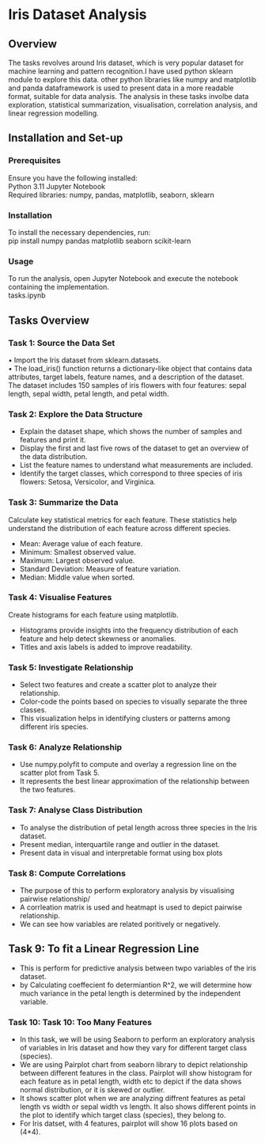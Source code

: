 # Iris Dataset Analysis

## Overview
The tasks revolves around Iris dataset, which is very popular dataset for machine learning and pattern recognition.I have used python sklearn module to explore this data. other python libraries like numpy and matplotlib and panda dataframework is used to present data in a more readable format, suitable for data analysis. The analysis in these tasks involbe data exploration, statistical summarization, visualisation, correlation analysis, and linear regression modelling.


## Installation and Set-up 

### Prerequisites
Ensure you have the following installed:  
Python 3.11
Jupyter Notebook  
Required libraries: numpy, pandas, matplotlib, seaborn, sklearn  

### Installation
To install the necessary dependencies, run:  
pip install numpy pandas matplotlib seaborn scikit-learn  

### Usage
To run the analysis, open Jupyter Notebook and execute the notebook containing the implementation.  
tasks.ipynb  

## Tasks Overview

### Task 1: Source the Data Set
 •	Import the Iris dataset from sklearn.datasets.  
 •	The load_iris() function returns a dictionary-like object that contains data attributes, target labels, feature names, and a 
    description of the dataset. The dataset includes 150 samples of iris flowers with four features: sepal length, sepal width, petal length, and petal width.  

### Task 2: Explore the Data Structure
- Explain the dataset shape, which shows the number of samples and features and print it.
- Display the first and last five rows of the dataset to get an overview of the data distribution.  
- List the feature names to understand what measurements are included.  
- Identify the target classes, which correspond to three species of iris flowers: Setosa, Versicolor, and Virginica.  

### Task 3: Summarize the Data
Calculate key statistical metrics for each feature. These statistics help understand the distribution of each feature across different species.
- Mean: Average value of each feature.  
- Minimum: Smallest observed value.  
- Maximum: Largest observed value.  
- Standard Deviation: Measure of feature variation.  
- Median: Middle value when sorted.  

### Task 4: Visualise Features
Create histograms for each feature using matplotlib.  
- Histograms provide insights into the frequency distribution of each feature and help detect skewness or anomalies.  
- Titles and axis labels is added to improve readability.  

### Task 5: Investigate Relationship
- Select two features and create a scatter plot to analyze their relationship.
- Color-code the points based on species to visually separate the three classes.
- This visualization helps in identifying clusters or patterns among different iris species.

### Task 6: Analyze Relationship
- Use numpy.polyfit to compute and overlay a regression line on the scatter plot from Task 5.
- It represents the best linear approximation of the relationship between the two features.

### Task 7: Analyse Class Distribution  
 - To analyse the distribution of petal length across three species in the Iris dataset.  
 - Present median, interquartile range and outlier in the dataset.  
 - Present data in visual and interpretable format using box plots  

 ### Task 8: Compute Correlations
 - The purpose of this to perform exploratory analysis by visualising pairwise relationship/  
 - A corrleation matrix is used and heatmapt is used to depict pairwise relationship.  
 - We can see how variables are related poritively or negatively.  


## Task 9: To fit a Linear Regression Line
- This is perform for predictive analysis between twpo variables of the iris dataset.  
- by Calculating coeffecient fo determiantion R^2, we will determine how much variance in the petal length is determined by the independent variable.  

### Task 10: Task 10: Too Many Features
- In this task, we will be using Seaborn to perform an exploratory analysis of variables in Iris dataset and how they vary for 
  different target class (species).  
- We are using Pairplot chart from seaborn library to depict relationship between different features in the class. Pairplot will 
  show histogram for each feature as in petal length, width etc to depict if the data shows normal distribution, or it is skewed or outlier.  
- It shows scatter plot when we are analyzing diffrent features as petal length vs width or sepal width vs length. It also shows 
  different points in the plot to identify which target class (species), they belong to.  
- For Iris datset, with 4 features, pairplot will show 16 plots based on (4*4).  

